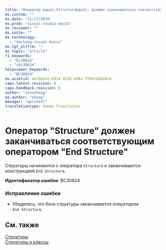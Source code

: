 ```yaml
---
title: "Оператор &quot;Structure&quot; должен заканчиваться соответствующим оператором &quot;End Structure&quot; | Microsoft Docs"
ms.custom: ""
ms.date: "11/17/2016"
ms.prod: "visual-studio-dev14"
ms.reviewer: ""
ms.suite: ""
ms.technology: 
  - "devlang-visual-basic"
ms.tgt_pltfrm: ""
ms.topic: "article"
f1_keywords: 
  - "bc30624"
  - "vbc30624"
helpviewer_keywords: 
  - "BC30624"
ms.assetid: ee35bace-6914-4139-a581-7599cd6828cb
caps.latest.revision: 8
caps.handback.revision: 8
author: "stevehoag"
ms.author: "shoag"
manager: "wpickett"
translationtype: Human Translation
---
```

# Оператор &quot;Structure&quot; должен заканчиваться соответствующим оператором &quot;End Structure&quot;
Структуры начинаются с оператора `Structure` и заканчиваются конструкцией `End Structure`.  
  
 **Идентификатор ошибки**: BC30624  
  
### Исправление ошибки  
  
-   Убедитесь, что блок структуры заканчивается оператором `End Structure`.  
  
## См. также  
 [Структуры](../../visual-basic/programming-guide/language-features/data-types/structures.md)   
 [Структуры и классы](../../visual-basic/programming-guide/language-features/data-types/structures-and-classes.md)